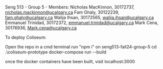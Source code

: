 Seng 513 - Group 5 - Members:
Nicholas MacKinnon, 30172737, nicholas.mackinnon@ucalgary.ca
Fam Ghaly, 30122239, fam.ghaly@ucalgary.ca
Walija Ihsan, 30172565, walija.ihsan@ucalgary.ca
Emmanuel Trinidad, 30172372, emmanuel.trinidad@ucalgary.ca
Mark Cena, 30176936, Mark.cena@ucalgary.ca

To deploy Coliseum:

Open the repo in a cmd terminal
run "npm i" on seng513-fall24-group-5
cd .\coliseum-prototype
docker-compose run --build

once the docker containers have been built, visit localhost:3000

